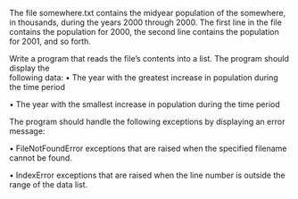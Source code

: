 The file somewhere.txt contains the midyear population of the somewhere, in thousands, 
during the years 2000 through 2000. The first line in the file contains the population for 2000, the 
second line contains the population for 2001, and so forth. 
 
Write a program that reads the file’s contents into a list. The program should display the  
following data: 
•  The year with the greatest increase in population during the time period 

•  The year with the smallest increase in population during the time period 
 
The program should handle the following exceptions by displaying an error message: 
 
•  FileNotFoundError exceptions that are raised when the specified filename cannot be 
found.

•  IndexError exceptions that are raised when the line number is outside the range of the 
data list.

